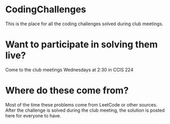 # CodingChallenges
This is the place for all the coding challenges solved during club meetings.

# Want to participate in solving them live?
Come to the club meetings Wednesdays at 2:30 in CCIS 224

# Where do these come from?
Most of the time these problems come from LeetCode or other sources.
After the challenge is solved during the club meeting, the solution is posted here for everyone to have.

